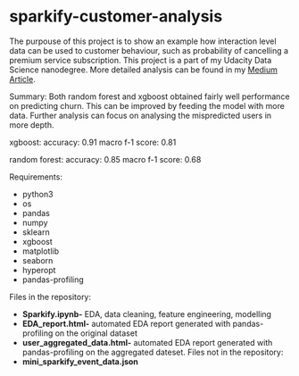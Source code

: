 # sparkify-customer-analysis

The purpouse of this project is to show an example how interaction level data can be used to customer behaviour, such as probability of cancelling a premium service subscription. This project is a part of my Udacity Data Science nanodegree. More detailed analysis can be found in my [Medium Article](https://medium.com/@jakubgajdul/churn-prediction-retain-and-attract-new-customers-d46909635713).

Summary:
Both random forest and xgboost obtained fairly well performance on predicting churn.
This can be improved by feeding the model with more data. Further analysis can focus on analysing the mispredicted users in more depth. 

xgboost:
accuracy: 0.91
macro f-1 score: 0.81

random forest:
accuracy: 0.85
macro f-1 score: 0.68

Requirements:
* python3
* os
* pandas
* numpy
* sklearn
* xgboost
* matplotlib
* seaborn 
* hyperopt
* pandas-profiling

Files in the repository:
* **Sparkify.ipynb-** EDA, data cleaning, feature engineering, modelling
* **EDA_report.html-** automated EDA report generated with pandas-profiling on the original dataset
* **user_aggregated_data.html-** automated EDA report generated with pandas-profiling on the aggregated dateset.
Files not in the repository:
* **mini_sparkify_event_data.json**

